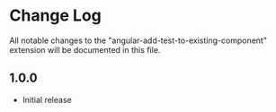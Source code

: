 # Change Log

All notable changes to the "angular-add-test-to-existing-component" extension will be documented in this file.


## 1.0.0

- Initial release